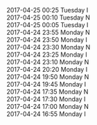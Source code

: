 2017-04-25 00:25 Tuesday  I  
2017-04-25 00:10 Tuesday  N  
2017-04-25 00:05 Tuesday  I  
2017-04-24 23:55 Monday  N  
2017-04-24 23:50 Monday  I  
2017-04-24 23:30 Monday  N  
2017-04-24 23:25 Monday  I  
2017-04-24 23:10 Monday  N  
2017-04-24 20:20 Monday  I  
2017-04-24 19:50 Monday  N  
2017-04-24 19:45 Monday  I  
2017-04-24 17:35 Monday  N  
2017-04-24 17:30 Monday  I  
2017-04-24 17:00 Monday  N  
2017-04-24 16:55 Monday  I  
